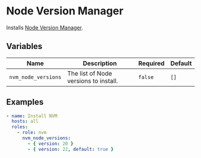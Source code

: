 # Node Version Manager

Installs [Node Version Manager](https://github.com/nvm-sh/nvm).

## Variables

| Name                | Description                           | Required | Default |
|---------------------|---------------------------------------|----------|---------|
| `nvm_node_versions` | The list of Node versions to install. | `false`  | `[]`    |

## Examples

```yaml
- name: Install NVM
  hosts: all
  roles:
    - role: nvm
      nvm_node_versions:
        - { version: 20 }
        - { version: 22, default: true }
```
